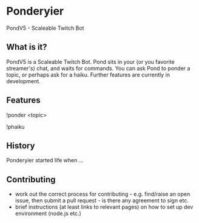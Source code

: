 
# Ponderyier
PondV5 - Scaleable Twitch Bot

## What is it?
PondV5 is a Scaleable Twitch Bot. Pond sits in your (or you favorite streamer's) chat, and waits for commands. You can ask Pond to ponder a topic, or perhaps ask for a haiku. Further features are currently in development.

## Features
!ponder \<topic>

!phaiku

## History
Ponderyier started life when ...

## Contributing
* work out the correct process for contributing - e.g. find/raise an open issue, then submit a pull request - is there any agreement to sign etc.
* brief instructions (at least links to relevant pages) on how to set up dev environment (node.js etc.)

